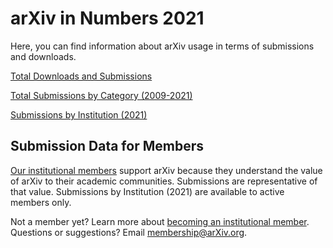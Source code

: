 # arXiv in Numbers 2021

Here, you can find information about arXiv usage in terms of submissions and downloads.

[Total Downloads and Submissions](None)

[Total Submissions by Category (2009-2021)](/about/reports/submission_category_by_year.md)

[Submissions by Institution (2021)](/about/reports/2021_institution_submissions.md)


## Submission Data for Members

[Our institutional members](/about/ourmembers.md) support arXiv because they understand the value of arXiv to their academic communities. Submissions are representative of that value.
Submissions by Institution (2021) are available to active members only. 

Not a member yet? Learn more about [becoming an institutional member](/about/membership.md). Questions or suggestions? Email [membership@arXiv.org](None).

